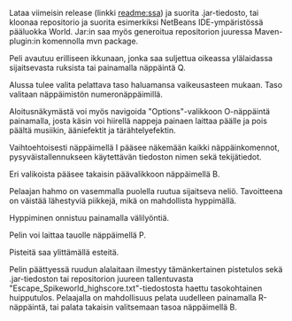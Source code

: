 Lataa viimeisin release (linkki [readme:ssa](https://github.com/magael/otm-harjoitustyo/blob/master/README.md)) ja suorita .jar-tiedosto, tai kloonaa repositorio ja suorita esimerkiksi NetBeans IDE-ympäristössä pääluokka World. Jar:in saa myös generoitua repositorion juuressa Maven-plugin:in komennolla mvn package.

Peli avautuu erilliseen ikkunaan, jonka saa suljettua oikeassa ylälaidassa sijaitsevasta ruksista tai painamalla näppäintä Q.

Alussa tulee valita pelattava taso haluamansa vaikeusasteen mukaan. Taso valitaan näppäimistön numeronäppäimillä.

Aloitusnäkymästä voi myös navigoida "Options"-valikkoon O-näppäintä painamalla, josta käsin voi hiirellä nappeja painaen laittaa päälle ja pois päältä musiikin, ääniefektit ja tärähtelyefektin.

Vaihtoehtoisesti näppäimellä I pääsee näkemään kaikki näppäinkomennot, pysyväistallennukseen käytettävän tiedoston nimen sekä tekijätiedot.

Eri valikoista pääsee takaisin päävalikkoon näppäimellä B.

Pelaajan hahmo on vasemmalla puolella ruutua sijaitseva neliö. Tavoitteena on väistää lähestyviä piikkejä, mikä on mahdollista hyppimällä.

Hyppiminen onnistuu painamalla välilyöntiä.

Pelin voi laittaa tauolle näppäimellä P.

Pisteitä saa ylittämällä esteitä.

Pelin päättyessä ruudun alalaitaan ilmestyy tämänkertainen pistetulos sekä .jar-tiedoston tai repositorion juureen tallentuvasta "Escape_Spikeworld_highscore.txt"-tiedostosta haettu tasokohtainen huipputulos. Pelaajalla on mahdollisuus pelata uudelleen painamalla R-näppäintä, tai palata takaisin valitsemaan tasoa näppäimellä B.

